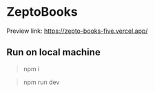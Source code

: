 # ZeptoBooks
Preview link: https://zepto-books-five.vercel.app/

## Run on local machine
> npm i

> npm run dev